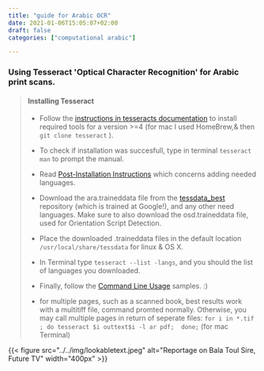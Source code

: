 ```yaml
---
title: "guide for Arabic OCR"
date: 2021-01-06T15:05:07+02:00
draft: false
categories: ["computational arabic"]

---
```


### Using Tesseract 'Optical Character Recognition' for Arabic print scans.

> #### Installing Tesseract
>
> - Follow the [instructions in tesseracts documentation][tut] to install required tools for a version >=4 (for mac I used HomeBrew,& then `git clone tesseract` ). 
> - To check if installation was succesfull, type in terminal `tesseract man` to prompt the manual.  
> - Read [Post-Installation Instructions][tut2] which concerns adding needed languages. 
> - Download the ara.traineddata file from the [tessdata_best][tut4] repository (which is trained at Google!), and any other need languages. Make sure to also download the osd.traineddata file, used for Orientation Script Detection.
> - Place the downloaded .traineddata files in the default location `/usr/local/share/tessdata` for linux & OS X. 
> - In Terminal type `tesseract --list -langs`, and you should the list of languages you downloaded.
> - Finally, follow the [Command Line Usage][tut3] samples. :)
> 
> - for multiple pages, such as a scanned book, best results work with a multitiff file, command promted normally. Otherwise, you may call multiple pages in return of seperate files: `for i in *.tif ; do tesseract $i outtext$i -l ar pdf;  done;` (for mac Terminal) 

{{< figure src="../../img/lookabletext.jpeg" alt="Reportage on Bala Toul Sire, Future TV"  width="400px" >}}


[tut]:https://tesseract-ocr.github.io/tessdoc/Compiling.html
[tut2]:https://tesseract-ocr.github.io/tessdoc/Compiling-–-GitInstallation.html#post-install-instructions 
[tut3]:https://tesseract-ocr.github.io/tessdoc/Command-Line-Usage.html#simplest-invocation-to-ocr-an-image
[tut4]:https://github.com/tesseract-ocr/tessdata_best

